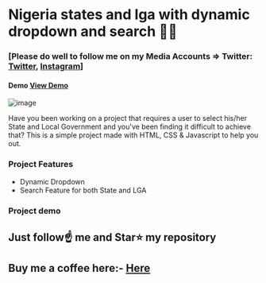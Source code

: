 # Nigeria states and lga with dynamic dropdown and search 🚀🚀

### [Please do well to follow me on my Media Accounts => Twitter: [Twitter](https://twitter.com/jaykosai), [Instagram](https://youtu.be/xo-jkK1IsM4)]
#### Demo [View Demo](https://jaywebtech.github.io/Nigeria-states-and-lga-with-dynamic-dropdown-and-search/)
![image](https://user-images.githubusercontent.com/45628811/212223209-084aca7e-9c5a-4b96-a281-0d1c97656e8a.png)


Have you been working on a project that requires a user to select his/her State and Local Government and you've been finding it difficult to achieve that? This is a simple project made with HTML, CSS & Javascript to help you out.

### Project Features

- Dynamic Dropdown
- Search Feature for both State and LGA

### Project demo


## Just follow☝️ me and Star⭐ my repository 

## Buy me a coffee here:- [Here](https://flutterwave.com/pay/wizdev)
